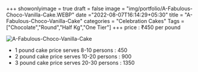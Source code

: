 +++
showonlyimage = true
draft = false
image = "img/portfolio/A-Fabulous-Choco-Vanilla-Cake.WEBP"
date ="2022-08-07T16:14:29+05:30"
title = "A-Fabulous-Choco-Vanilla-Cake"
categories = "Celebration Cakes"
Tags = ["Chocolate","Round","Half Kg","One Tier"]
+++
price : ₹450 per pound
<!--more-->
![A-Fabulous-Choco-Vanilla-Cake](/img/portfolio/A-Fabulous-Choco-Vanilla-Cake.WEBP)
* 1 pound cake price serves 8-10 persons : 450
* 2 pound cake price serves 10-20 persons : 900
* 3 pound cake price serves 20-30 persons : 1350
